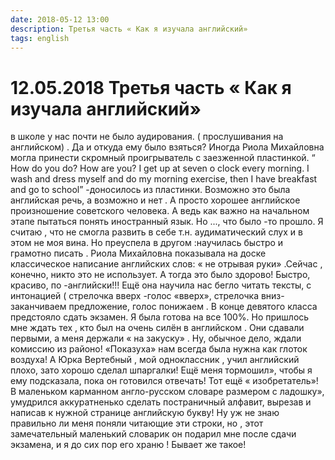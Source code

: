 ```yaml
---
date: 2018-05-12 13:00
description: Третья часть « Как я изучала английский»
tags: english
---
```

# 12.05.2018 Третья часть « Как я изучала английский»

в школе у нас почти не было аудирования. ( прослушивания на английском) . Да и откуда ему было взяться?  Иногда Риола Михайловна могла принести скромный проигрыватель с заезженной пластинкой. “ How do you do? Нow are you?  I get up at seven o clock every morning. I wash and dress  myself and do my morning exercise, then I have breakfast and go to school” -доносилось из пластинки. Возможно это была английская речь, а возможно и нет . А просто хорошее английское произношение советского человека. А ведь как важно на начальном этапе пытаться понять иностранный язык. Но ..., что было -то прошло. Я считаю , что не смогла развить в себе т.н. аудиматический  слух и в этом не моя вина. Но преуспела в другом :научилась быстро и грамотно писать . Риола Михайловна показывала на доске классическое написание английских слов: « не отрывая руки» .Сейчас , конечно, никто это не использует. А тогда это было здорово! Быстро, красиво, по -английски!!!  Ещё она научила нас бегло читать тексты, с интонацией ( стрелочка вверх -голос «вверх», стрелочка вниз-заканчиваем предложение, голос понижаем . В конце девятого класса предстояло сдать экзамен. Я была готова на все 100%. Но пришлось мне ждать тех , кто был на очень силён в английском . Они сдавали первыми, а меня держали « на закуску» . Ну, обычное дело, ждали комиссию из районо!  «Показуха» нам всегда была нужна как глоток воздуха! А Юрка Вертебный , мой одноклассник , учил английский плохо, зато хорошо сделал шпаргалки!   Ещё меня тормошил», чтобы я ему подсказала, пока он готовился  отвечать!  Тот ещё « изобретатель»! В маленьком карманном англо-русском словаре размером с ладошку», умудрился аккуратненько сделать постраничный алфавит, вырезав и написав к нужной странице английскую букву! Ну уж не знаю правильно ли меня поняли читающие эти строки, но , этот замечательный маленький словарик он подарил мне после сдачи экзамена, и я до сих пор его храню ! Бывает же такое!
